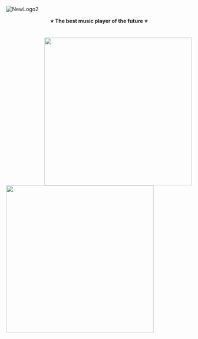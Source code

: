 ![NewLogo2](https://user-images.githubusercontent.com/67559040/176112902-96f7f963-9d7b-4d53-9740-87cf1e0a4632.png)
<p align="center">
<b>⭐️ The best music player of the future ⭐️</b>
</p><br>
<img align="right" style="width: 400px;"src="https://user-images.githubusercontent.com/67559040/183462196-4bfbc301-b338-4b2b-8d2d-3efc3d4861ec.png"><br>
<img align="left" style="width: 400px;"src="https://user-images.githubusercontent.com/67559040/183463830-737a1b6b-9863-42b3-828d-c3620c78282e.png">


